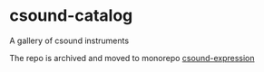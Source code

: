 csound-catalog
==============

A gallery of csound instruments

The repo is archived and moved to monorepo [csound-expression](https://github.com/spell-music/csound-expression)
